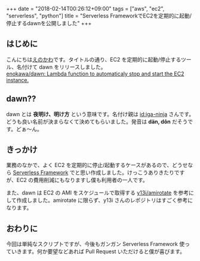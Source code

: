 +++
date = "2018-02-14T00:26:12+09:00"
tags = ["aws", "ec2", "serverless", "python"]
title = "Serverless FrameworkでEC2を定期的に起動/停止するdawnを公開しました"
+++

## はじめに
こんにちは[えのかわ](https://twitter.com/enkw_)です。タイトルの通り、EC2 を定期的に起動/停止するツール、名付けて dawn をリリースしました。  
[enokawa/dawn: Lambda function to automaticaly stop and start the EC2 instance.](https://github.com/enokawa/dawn)

## dawn??
dawn とは **夜明け、明け方** という意味です。名付け親は [id:iga-ninja](http://iga-ninja.hatenablog.com/about) さんです。どうも良い名前が決まらなくて決めてもらいました。発音は **dän, dôn** だそうです。どぁ〜ん。

## きっかけ
業務のなかで、よく EC2 を定期的に停止/起動するケースがあるので、どうせなら [Serverless Framework](https://serverless.com/) でと思い作成しました。けっこうありきたりですが、EC2 の費用削減にもなりますし僕も利用者の一人です。

また、dawn は EC2 の AMI をスケジュールで取得する [y13i/amirotate](https://github.com/y13i/amirotate) を参考にして作成しました。amirotate に限らず、y13i さんのレポジトリはすごく参考になります。

## おわりに
今回は単純なスクリプトですが、今後もガンガン Serverless Framework 使っていきます。何か要望などあれば Pull Request いただけると僕が喜びます。
